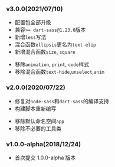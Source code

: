 ### v3.0.0(2021/07/10)

+ 配置包全部升级
+ 兼容`>= dart-sass@1.23.0`版本
+ 新增`less`写法
+ 混合函数`ellipsis`更名为`text-elip`
+ 新增混合函数`size`, `square`
- 移除`animation`, `print`, `code`样式
- 移除混合函数`text-hide`,`unselect`,`anim`

### v2.0.0(2020/07/22)

+ 修复对`node-sass`和`dart-sass`的编译支持
+ 构建脚本重新编写
- 移除默认命名空间`app`
- 移除不必要的工具类

### v1.0.0-alpha(2018/12/24)

+ 首次提交 1.0.0-alpha 版本
